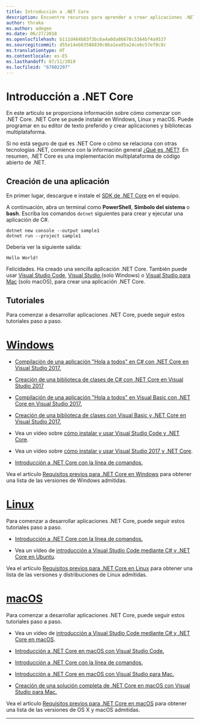 ```yaml
---
title: Introducción a .NET Core
description: Encuentre recursos para aprender a crear aplicaciones .NET Core en Windows, Linux y macOS.
author: thraka
ms.author: adegeo
ms.date: 06/27/2018
ms.openlocfilehash: b111d464b83f3bc6a4a0da86678c5364bf4a9537
ms.sourcegitcommit: d55e14eb63588830c0ba1ea95a24ce6c57ef8c8c
ms.translationtype: HT
ms.contentlocale: es-ES
ms.lasthandoff: 07/11/2019
ms.locfileid: "67802297"
---
```

# <a name="get-started-with-net-core"></a>Introducción a .NET Core

En este artículo se proporciona información sobre cómo comenzar con .NET Core. .NET Core se puede instalar en Windows, Linux y macOS. Puede programar en su editor de texto preferido y crear aplicaciones y bibliotecas multiplataforma. 

Si no está seguro de qué es .NET Core o cómo se relaciona con otras tecnologías .NET, comience con la información general [¿Qué es .NET?](https://www.microsoft.com/net/learn/dotnet/what-is-dotnet). En resumen, .NET Core es una implementación multiplataforma de código abierto de .NET.

## <a name="create-an-application"></a>Creación de una aplicación

En primer lugar, descargue e instale el [SDK de .NET Core](https://www.microsoft.com/net/download/) en el equipo.

A continuación, abra un terminal como **PowerShell**, **Símbolo del sistema** o **bash**. Escriba los comandos `dotnet` siguientes para crear y ejecutar una aplicación de C#.

```console
dotnet new console --output sample1
dotnet run --project sample1
```

Debería ver la siguiente salida:

```console
Hello World!
```

Felicidades. Ha creado una sencilla aplicación .NET Core. También puede usar [Visual Studio Code](tutorials/with-visual-studio-code.md), [Visual Studio ](tutorials/with-visual-studio.md) (solo Windows) o [Visual Studio para Mac](tutorials/using-on-mac-vs.md) (solo macOS), para crear una aplicación .NET Core.

## <a name="tutorials"></a>Tutoriales

Para comenzar a desarrollar aplicaciones .NET Core, puede seguir estos tutoriales paso a paso.

# <a name="windowstabwindows"></a>[Windows](#tab/windows)

* [Compilación de una aplicación "Hola a todos" en C# con .NET Core en Visual Studio 2017.](./tutorials/with-visual-studio.md)

* [Creación de una biblioteca de clases de C# con .NET Core en Visual Studio 2017](./tutorials/library-with-visual-studio.md)

* [Compilación de una aplicación "Hola a todos" en Visual Basic con .NET Core en Visual Studio 2017.](./tutorials/vb-with-visual-studio.md)

* [Creación de una biblioteca de clases con Visual Basic y .NET Core en Visual Studio 2017.](./tutorials/vb-library-with-visual-studio.md)  

* Vea un vídeo sobre [cómo instalar y usar Visual Studio Code y .NET Core](https://channel9.msdn.com/Blogs/dotnet/Get-started-with-VS-Code-using-CSharp-and-NET-Core/).

* Vea un vídeo sobre [cómo instalar y usar Visual Studio 2017 y .NET Core](https://channel9.msdn.com/Blogs/dotnet/Get-Started-NET-Core-Visual-Studio-2017/).

* [Introducción a .NET Core con la línea de comandos.](tutorials/using-with-xplat-cli.md)

Vea el artículo [Requisitos previos para .NET Core en Windows](windows-prerequisites.md) para obtener una lista de las versiones de Windows admitidas.

# <a name="linuxtablinux"></a>[Linux](#tab/linux)

Para comenzar a desarrollar aplicaciones .NET Core, puede seguir estos tutoriales paso a paso.

* [Introducción a .NET Core con la línea de comandos.](tutorials/using-with-xplat-cli.md)

* Vea un vídeo de [introducción a Visual Studio Code mediante C# y .NET Core en Ubuntu](https://channel9.msdn.com/Blogs/dotnet/Get-started-with-VS-Code-Csharp-dotnet-Core-Ubuntu).

Vea el artículo [Requisitos previos para .NET Core en Linux](linux-prerequisites.md) para obtener una lista de las versiones y distribuciones de Linux admitidas.

# <a name="macostabmacos"></a>[macOS](#tab/macos)

Para comenzar a desarrollar aplicaciones .NET Core, puede seguir estos tutoriales paso a paso.

* Vea un vídeo de [introducción a Visual Studio Code mediante C# y .NET Core en macOS](https://channel9.msdn.com/Blogs/dotnet/Get-started-VSCode-NET-Core-Mac).

* [Introducción a .NET Core en macOS con Visual Studio Code.](tutorials/using-on-macos.md)

* [Introducción a .NET Core con la línea de comandos.](tutorials/using-with-xplat-cli.md)

* [Introducción a .NET Core en macOS con Visual Studio para Mac.](tutorials/using-on-mac-vs.md)

* [Creación de una solución completa de .NET Core en macOS con Visual Studio para Mac.](tutorials/using-on-mac-vs-full-solution.md)

Vea el artículo [Requisitos previos para .NET Core en macOS](macos-prerequisites.md) para obtener una lista de las versiones de OS X y macOS admitidas.

---
